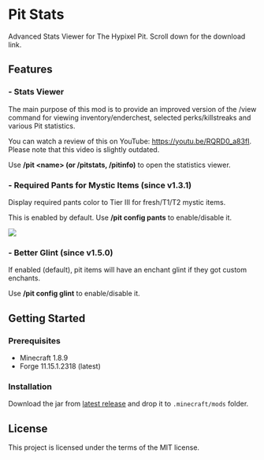 # Pit Stats

Advanced Stats Viewer for The Hypixel Pit. Scroll down for the download link.

## Features

### - Stats Viewer

The main purpose of this mod is to provide an improved version of the /view command for viewing inventory/enderchest, selected perks/killstreaks and various Pit statistics.

You can watch a review of this on YouTube: https://youtu.be/RQRD0_a83fI. Please note that this video is slightly
outdated.

Use **/pit \<name> (or /pitstats, /pitinfo)** to open the statistics viewer.

### - Required Pants for Mystic Items (since v1.3.1)

Display required pants color to Tier III for fresh/T1/T2 mystic items.

This is enabled by default. Use **/pit config pants** to enable/disable it.

![](https://media.discordapp.net/attachments/731504203591319553/819647045153456178/unknown.png)

### - Better Glint (since v1.5.0)

If enabled (default), pit items will have an enchant glint if they got custom enchants.

Use **/pit config glint** to enable/disable it.

## Getting Started

### Prerequisites

* Minecraft 1.8.9
* Forge 11.15.1.2318 (latest)

### Installation

Download the jar from [latest release](https://github.com/mdashlw/pit-stats/releases/latest) and drop it to `.minecraft/mods` folder.

## License

This project is licensed under the terms of the MIT license.
